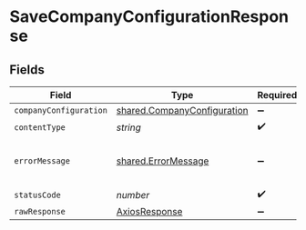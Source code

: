 # SaveCompanyConfigurationResponse


## Fields

| Field                                                                      | Type                                                                       | Required                                                                   | Description                                                                |
| -------------------------------------------------------------------------- | -------------------------------------------------------------------------- | -------------------------------------------------------------------------- | -------------------------------------------------------------------------- |
| `companyConfiguration`                                                     | [shared.CompanyConfiguration](../../models/shared/companyconfiguration.md) | :heavy_minus_sign:                                                         | Success                                                                    |
| `contentType`                                                              | *string*                                                                   | :heavy_check_mark:                                                         | N/A                                                                        |
| `errorMessage`                                                             | [shared.ErrorMessage](../../models/shared/errormessage.md)                 | :heavy_minus_sign:                                                         | The request made is not valid.                                             |
| `statusCode`                                                               | *number*                                                                   | :heavy_check_mark:                                                         | N/A                                                                        |
| `rawResponse`                                                              | [AxiosResponse](https://axios-http.com/docs/res_schema)                    | :heavy_minus_sign:                                                         | N/A                                                                        |
